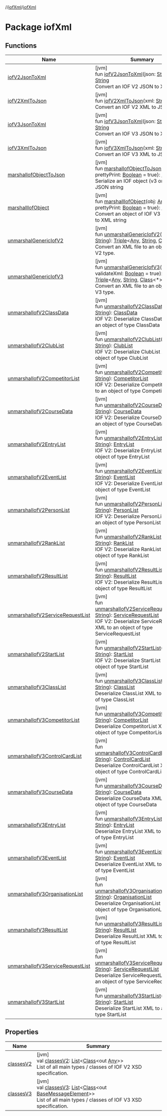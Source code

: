 //[iofXml](../../index.md)/[iofXml](index.md)

# Package iofXml

## Functions

| Name | Summary |
|---|---|
| [iofV2JsonToXml](iof-v2-json-to-xml.md) | [jvm]<br>fun [iofV2JsonToXml](iof-v2-json-to-xml.md)(json: [String](https://kotlinlang.org/api/latest/jvm/stdlib/kotlin/-string/index.html)): [String](https://kotlinlang.org/api/latest/jvm/stdlib/kotlin/-string/index.html)<br>Convert an IOF V2 JSON to XML. |
| [iofV2XmlToJson](iof-v2-xml-to-json.md) | [jvm]<br>fun [iofV2XmlToJson](iof-v2-xml-to-json.md)(xml: [String](https://kotlinlang.org/api/latest/jvm/stdlib/kotlin/-string/index.html)): [String](https://kotlinlang.org/api/latest/jvm/stdlib/kotlin/-string/index.html)<br>Convert an IOF V2 XML to JSON |
| [iofV3JsonToXml](iof-v3-json-to-xml.md) | [jvm]<br>fun [iofV3JsonToXml](iof-v3-json-to-xml.md)(json: [String](https://kotlinlang.org/api/latest/jvm/stdlib/kotlin/-string/index.html)): [String](https://kotlinlang.org/api/latest/jvm/stdlib/kotlin/-string/index.html)<br>Convert an IOF V3 JSON to XML. |
| [iofV3XmlToJson](iof-v3-xml-to-json.md) | [jvm]<br>fun [iofV3XmlToJson](iof-v3-xml-to-json.md)(xml: [String](https://kotlinlang.org/api/latest/jvm/stdlib/kotlin/-string/index.html)): [String](https://kotlinlang.org/api/latest/jvm/stdlib/kotlin/-string/index.html)<br>Convert an IOF V3 XML to JSON |
| [marshalIofObjectToJson](marshal-iof-object-to-json.md) | [jvm]<br>fun [marshalIofObjectToJson](marshal-iof-object-to-json.md)(obj: [Any](https://kotlinlang.org/api/latest/jvm/stdlib/kotlin/-any/index.html), prettyPrint: [Boolean](https://kotlinlang.org/api/latest/jvm/stdlib/kotlin/-boolean/index.html) = true): [String](https://kotlinlang.org/api/latest/jvm/stdlib/kotlin/-string/index.html)<br>Serialize an IOF object (v3 or v2) to a JSON string |
| [marshallIofObject](marshall-iof-object.md) | [jvm]<br>fun [marshallIofObject](marshall-iof-object.md)(obj: [Any](https://kotlinlang.org/api/latest/jvm/stdlib/kotlin/-any/index.html), prettyPrint: [Boolean](https://kotlinlang.org/api/latest/jvm/stdlib/kotlin/-boolean/index.html) = true): [String](https://kotlinlang.org/api/latest/jvm/stdlib/kotlin/-string/index.html)<br>Convert an object of IOF V3 or V2 type to XML string |
| [unmarshalGenericIofV2](unmarshal-generic-iof-v2.md) | [jvm]<br>fun [unmarshalGenericIofV2](unmarshal-generic-iof-v2.md)(xml: [String](https://kotlinlang.org/api/latest/jvm/stdlib/kotlin/-string/index.html)): [Triple](https://kotlinlang.org/api/latest/jvm/stdlib/kotlin/-triple/index.html)<[Any](https://kotlinlang.org/api/latest/jvm/stdlib/kotlin/-any/index.html), [String](https://kotlinlang.org/api/latest/jvm/stdlib/kotlin/-string/index.html), [Class](https://docs.oracle.com/javase/8/docs/api/java/lang/Class.html)<*>><br>Convert an XML file to an object of IOF V2 type. |
| [unmarshalGenericIofV3](unmarshal-generic-iof-v3.md) | [jvm]<br>fun [unmarshalGenericIofV3](unmarshal-generic-iof-v3.md)(xml: [String](https://kotlinlang.org/api/latest/jvm/stdlib/kotlin/-string/index.html), validateXml: [Boolean](https://kotlinlang.org/api/latest/jvm/stdlib/kotlin/-boolean/index.html) = true): [Triple](https://kotlinlang.org/api/latest/jvm/stdlib/kotlin/-triple/index.html)<[Any](https://kotlinlang.org/api/latest/jvm/stdlib/kotlin/-any/index.html), [String](https://kotlinlang.org/api/latest/jvm/stdlib/kotlin/-string/index.html), [Class](https://docs.oracle.com/javase/8/docs/api/java/lang/Class.html)<*>><br>Convert an XML file to an object of IOF V3 type. |
| [unmarshalIofV2ClassData](unmarshal-iof-v2-class-data.md) | [jvm]<br>fun [unmarshalIofV2ClassData](unmarshal-iof-v2-class-data.md)(xml: [String](https://kotlinlang.org/api/latest/jvm/stdlib/kotlin/-string/index.html)): [ClassData](../iofXml.v2/-class-data/index.md)<br>IOF V2: Deserialize ClassData XML to an object of type ClassData |
| [unmarshalIofV2ClubList](unmarshal-iof-v2-club-list.md) | [jvm]<br>fun [unmarshalIofV2ClubList](unmarshal-iof-v2-club-list.md)(xml: [String](https://kotlinlang.org/api/latest/jvm/stdlib/kotlin/-string/index.html)): [ClubList](../iofXml.v2/-club-list/index.md)<br>IOF V2: Deserialize ClubList XML to an object of type ClubList |
| [unmarshalIofV2CompetitorList](unmarshal-iof-v2-competitor-list.md) | [jvm]<br>fun [unmarshalIofV2CompetitorList](unmarshal-iof-v2-competitor-list.md)(xml: [String](https://kotlinlang.org/api/latest/jvm/stdlib/kotlin/-string/index.html)): [CompetitorList](../iofXml.v2/-competitor-list/index.md)<br>IOF V2: Deserialize CompetitorList XML to an object of type CompetitorList |
| [unmarshalIofV2CourseData](unmarshal-iof-v2-course-data.md) | [jvm]<br>fun [unmarshalIofV2CourseData](unmarshal-iof-v2-course-data.md)(xml: [String](https://kotlinlang.org/api/latest/jvm/stdlib/kotlin/-string/index.html)): [CourseData](../iofXml.v2/-course-data/index.md)<br>IOF V2: Deserialize CourseData XML to an object of type CourseData |
| [unmarshalIofV2EntryList](unmarshal-iof-v2-entry-list.md) | [jvm]<br>fun [unmarshalIofV2EntryList](unmarshal-iof-v2-entry-list.md)(xml: [String](https://kotlinlang.org/api/latest/jvm/stdlib/kotlin/-string/index.html)): [EntryList](../iofXml.v2/-entry-list/index.md)<br>IOF V2: Deserialize EntryList XML to an object of type EntryList |
| [unmarshalIofV2EventList](unmarshal-iof-v2-event-list.md) | [jvm]<br>fun [unmarshalIofV2EventList](unmarshal-iof-v2-event-list.md)(xml: [String](https://kotlinlang.org/api/latest/jvm/stdlib/kotlin/-string/index.html)): [EventList](../iofXml.v2/-event-list/index.md)<br>IOF V2: Deserialize EventList XML to an object of type EventList |
| [unmarshalIofV2PersonList](unmarshal-iof-v2-person-list.md) | [jvm]<br>fun [unmarshalIofV2PersonList](unmarshal-iof-v2-person-list.md)(xml: [String](https://kotlinlang.org/api/latest/jvm/stdlib/kotlin/-string/index.html)): [PersonList](../iofXml.v2/-person-list/index.md)<br>IOF V2: Deserialize PersonList XML to an object of type PersonList |
| [unmarshalIofV2RankList](unmarshal-iof-v2-rank-list.md) | [jvm]<br>fun [unmarshalIofV2RankList](unmarshal-iof-v2-rank-list.md)(xml: [String](https://kotlinlang.org/api/latest/jvm/stdlib/kotlin/-string/index.html)): [RankList](../iofXml.v2/-rank-list/index.md)<br>IOF V2: Deserialize RankList XML to an object of type RankList |
| [unmarshalIofV2ResultList](unmarshal-iof-v2-result-list.md) | [jvm]<br>fun [unmarshalIofV2ResultList](unmarshal-iof-v2-result-list.md)(xml: [String](https://kotlinlang.org/api/latest/jvm/stdlib/kotlin/-string/index.html)): [ResultList](../iofXml.v2/-result-list/index.md)<br>IOF V2: Deserialize ResultList XML to an object of type ResultList |
| [unmarshalIofV2ServiceRequestList](unmarshal-iof-v2-service-request-list.md) | [jvm]<br>fun [unmarshalIofV2ServiceRequestList](unmarshal-iof-v2-service-request-list.md)(xml: [String](https://kotlinlang.org/api/latest/jvm/stdlib/kotlin/-string/index.html)): [ServiceRequestList](../iofXml.v2/-service-request-list/index.md)<br>IOF V2: Deserialize ServiceRequestList XML to an object of type ServiceRequestList |
| [unmarshalIofV2StartList](unmarshal-iof-v2-start-list.md) | [jvm]<br>fun [unmarshalIofV2StartList](unmarshal-iof-v2-start-list.md)(xml: [String](https://kotlinlang.org/api/latest/jvm/stdlib/kotlin/-string/index.html)): [StartList](../iofXml.v2/-start-list/index.md)<br>IOF V2: Deserialize StartList XML to an object of type StartList |
| [unmarshalIofV3ClassList](unmarshal-iof-v3-class-list.md) | [jvm]<br>fun [unmarshalIofV3ClassList](unmarshal-iof-v3-class-list.md)(xml: [String](https://kotlinlang.org/api/latest/jvm/stdlib/kotlin/-string/index.html)): [ClassList](../iofXml.v3/-class-list/index.md)<br>Deserialize ClassList XML to an object of type ClassList |
| [unmarshalIofV3CompetitorList](unmarshal-iof-v3-competitor-list.md) | [jvm]<br>fun [unmarshalIofV3CompetitorList](unmarshal-iof-v3-competitor-list.md)(xml: [String](https://kotlinlang.org/api/latest/jvm/stdlib/kotlin/-string/index.html)): [CompetitorList](../iofXml.v3/-competitor-list/index.md)<br>Deserialize CompetitorList XML to an object of type CompetitorList |
| [unmarshalIofV3ControlCardList](unmarshal-iof-v3-control-card-list.md) | [jvm]<br>fun [unmarshalIofV3ControlCardList](unmarshal-iof-v3-control-card-list.md)(xml: [String](https://kotlinlang.org/api/latest/jvm/stdlib/kotlin/-string/index.html)): [ControlCardList](../iofXml.v3/-control-card-list/index.md)<br>Deserialize ControlCardList XML to an object of type ControlCardList |
| [unmarshalIofV3CourseData](unmarshal-iof-v3-course-data.md) | [jvm]<br>fun [unmarshalIofV3CourseData](unmarshal-iof-v3-course-data.md)(xml: [String](https://kotlinlang.org/api/latest/jvm/stdlib/kotlin/-string/index.html)): [CourseData](../iofXml.v3/-course-data/index.md)<br>Deserialize CourseData XML to an object of type CourseData |
| [unmarshalIofV3EntryList](unmarshal-iof-v3-entry-list.md) | [jvm]<br>fun [unmarshalIofV3EntryList](unmarshal-iof-v3-entry-list.md)(xml: [String](https://kotlinlang.org/api/latest/jvm/stdlib/kotlin/-string/index.html)): [EntryList](../iofXml.v3/-entry-list/index.md)<br>Deserialize EntryList XML to an object of type EntryList |
| [unmarshalIofV3EventList](unmarshal-iof-v3-event-list.md) | [jvm]<br>fun [unmarshalIofV3EventList](unmarshal-iof-v3-event-list.md)(xml: [String](https://kotlinlang.org/api/latest/jvm/stdlib/kotlin/-string/index.html)): [EventList](../iofXml.v3/-event-list/index.md)<br>Deserialize EventList XML to an object of type EventList |
| [unmarshalIofV3OrganisationList](unmarshal-iof-v3-organisation-list.md) | [jvm]<br>fun [unmarshalIofV3OrganisationList](unmarshal-iof-v3-organisation-list.md)(xml: [String](https://kotlinlang.org/api/latest/jvm/stdlib/kotlin/-string/index.html)): [OrganisationList](../iofXml.v3/-organisation-list/index.md)<br>Deserialize OrganisationList XML to an object of type OrganisationList |
| [unmarshalIofV3ResultList](unmarshal-iof-v3-result-list.md) | [jvm]<br>fun [unmarshalIofV3ResultList](unmarshal-iof-v3-result-list.md)(xml: [String](https://kotlinlang.org/api/latest/jvm/stdlib/kotlin/-string/index.html)): [ResultList](../iofXml.v3/-result-list/index.md)<br>Deserialize ResultList XML to an object of type ResultList |
| [unmarshalIofV3ServiceRequestList](unmarshal-iof-v3-service-request-list.md) | [jvm]<br>fun [unmarshalIofV3ServiceRequestList](unmarshal-iof-v3-service-request-list.md)(xml: [String](https://kotlinlang.org/api/latest/jvm/stdlib/kotlin/-string/index.html)): [ServiceRequestList](../iofXml.v3/-service-request-list/index.md)<br>Deserialize ServiceRequestList XML to an object of type ServiceRequestList |
| [unmarshalIofV3StartList](unmarshal-iof-v3-start-list.md) | [jvm]<br>fun [unmarshalIofV3StartList](unmarshal-iof-v3-start-list.md)(xml: [String](https://kotlinlang.org/api/latest/jvm/stdlib/kotlin/-string/index.html)): [StartList](../iofXml.v3/-start-list/index.md)<br>Deserialize StartList XML to an object of type StartList |

## Properties

| Name | Summary |
|---|---|
| [classesV2](classes-v2.md) | [jvm]<br>val [classesV2](classes-v2.md): [List](https://kotlinlang.org/api/latest/jvm/stdlib/kotlin.collections/-list/index.html)<[Class](https://docs.oracle.com/javase/8/docs/api/java/lang/Class.html)<out [Any](https://kotlinlang.org/api/latest/jvm/stdlib/kotlin/-any/index.html)>><br>List of all main types / classes of IOF V2 XSD specification. |
| [classesV3](classes-v3.md) | [jvm]<br>val [classesV3](classes-v3.md): [List](https://kotlinlang.org/api/latest/jvm/stdlib/kotlin.collections/-list/index.html)<[Class](https://docs.oracle.com/javase/8/docs/api/java/lang/Class.html)<out [BaseMessageElement](../iofXml.v3/-base-message-element/index.md)>><br>List of all main types / classes of IOF V3 XSD specification. |
